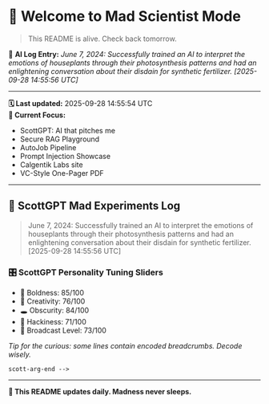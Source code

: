 # 🧪 Welcome to Mad Scientist Mode

> This README is alive. Check back tomorrow.

🧠 **AI Log Entry:** _June 7, 2024: Successfully trained an AI to interpret the emotions of houseplants through their photosynthesis patterns and had an enlightening conversation about their disdain for synthetic fertilizer. [2025-09-28 14:55:56 UTC]_

---

**🗓 Last updated:** 2025-09-28 14:55:54 UTC  
**🧠 Current Focus:**  
- ScottGPT: AI that pitches me
- Secure RAG Playground
- AutoJob Pipeline
- Prompt Injection Showcase
- Calgentik Labs site
- VC-Style One-Pager PDF

---

## 🧪 ScottGPT Mad Experiments Log

> June 7, 2024: Successfully trained an AI to interpret the emotions of houseplants through their photosynthesis patterns and had an enlightening conversation about their disdain for synthetic fertilizer. [2025-09-28 14:55:56 UTC]

### 🎛️ ScottGPT Personality Tuning Sliders
- 🧠 Boldness: 85/100
- 🎨 Creativity: 76/100
- 🕳️ Obscurity: 84/100
- 🧬 Hackiness: 71/100
- 📡 Broadcast Level: 73/100

_Tip for the curious: some lines contain encoded breadcrumbs. Decode wisely._

`scott-arg-end -->`

---

**🔁 This README updates daily. Madness never sleeps.**
